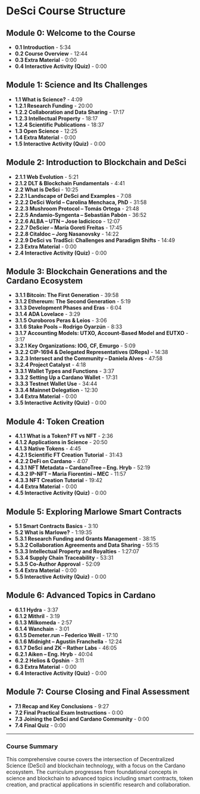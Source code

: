 # DeSci Course Structure

## Module 0: Welcome to the Course
- **0.1 Introduction** - 5:34
- **0.2 Course Overview** - 12:44
- **0.3 Extra Material** - 0:00
- **0.4 Interactive Activity (Quiz)** - 0:00

## Module 1: Science and Its Challenges
- **1.1 What is Science?** - 4:09
- **1.2.1 Research Funding** - 20:00
- **1.2.2 Collaboration and Data Sharing** - 17:17
- **1.2.3 Intellectual Property** - 18:17
- **1.2.4 Scientific Publications** - 18:37
- **1.3 Open Science** - 12:25
- **1.4 Extra Material** - 0:00
- **1.5 Interactive Activity (Quiz)** - 0:00

## Module 2: Introduction to Blockchain and DeSci
- **2.1.1 Web Evolution** - 5:21
- **2.1.2 DLT & Blockchain Fundamentals** - 4:41
- **2.2 What is DeSci** - 10:25
- **2.2.1 Landscape of DeSci and Examples** - 7:08
- **2.2.2 DeSci World – Carolina Menchaca, PhD** - 31:58
- **2.2.3 Mushroom Protocol – Tomás Ortega** - 21:48
- **2.2.5 Andamio-Syngenta – Sebastián Pabón** - 36:52
- **2.2.6 ALBA – UTN – Jose Iadicicco** - 12:07
- **2.2.7 DeScier – María Goreti Freitas** - 17:45
- **2.2.8 Citaldoc – Jorg Nasanovsky** - 14:22
- **2.2.9 DeSci vs TradSci: Challenges and Paradigm Shifts** - 14:49
- **2.3 Extra Material** - 0:00
- **2.4 Interactive Activity (Quiz)** - 0:00

## Module 3: Blockchain Generations and the Cardano Ecosystem
- **3.1.1 Bitcoin: The First Generation** - 39:58
- **3.1.2 Ethereum: The Second Generation** - 5:19
- **3.1.3 Development Phases and Eras** - 6:04
- **3.1.4 ADA Lovelace** - 3:29
- **3.1.5 Ouroboros Peras & Leios** - 3:06
- **3.1.6 Stake Pools – Rodrigo Oyarzún** - 8:33
- **3.1.7 Accounting Models: UTXO, Account-Based Model and EUTXO** - 3:17
- **3.2.1 Key Organizations: IOG, CF, Emurgo** - 5:09
- **3.2.2 CIP-1694 & Delegated Representatives (DReps)** - 14:38
- **3.2.3 Intersect and the Community – Daniela Alves** - 47:58
- **3.2.4 Project Catalyst** - 4:18
- **3.3.1 Wallet Types and Functions** - 3:37
- **3.3.2 Setting Up a Cardano Wallet** - 17:31
- **3.3.3 Testnet Wallet Use** - 34:44
- **3.3.4 Mainnet Delegation** - 12:30
- **3.4 Extra Material** - 0:00
- **3.5 Interactive Activity (Quiz)** - 0:00

## Module 4: Token Creation
- **4.1.1 What is a Token? FT vs NFT** - 2:36
- **4.1.2 Applications in Science** - 20:50
- **4.1.3 Native Tokens** - 4:45
- **4.2.1 Scientific FT Creation Tutorial** - 31:43
- **4.2.2 DeFi on Cardano** - 4:07
- **4.3.1 NFT Metadata – CardanoTree – Eng. Hryb** - 52:19
- **4.3.2 IP-NFT – Maria Fiorentini – MEC** - 11:57
- **4.3.3 NFT Creation Tutorial** - 19:42
- **4.4 Extra Material** - 0:00
- **4.5 Interactive Activity (Quiz)** - 0:00

## Module 5: Exploring Marlowe Smart Contracts
- **5.1 Smart Contracts Basics** - 3:10
- **5.2 What is Marlowe?** - 1:19:35
- **5.3.1 Research Funding and Grants Management** - 38:15
- **5.3.2 Collaboration Agreements and Data Sharing** - 55:15
- **5.3.3 Intellectual Property and Royalties** - 1:27:07
- **5.3.4 Supply Chain Traceability** - 53:31
- **5.3.5 Co-Author Approval** - 52:09
- **5.4 Extra Material** - 0:00
- **5.5 Interactive Activity (Quiz)** - 0:00

## Module 6: Advanced Topics in Cardano
- **6.1.1 Hydra** - 3:37
- **6.1.2 Mithril** - 3:19
- **6.1.3 Milkomeda** - 2:57
- **6.1.4 Wanchain** - 3:01
- **6.1.5 Demeter.run – Federico Weill** - 17:10
- **6.1.6 Midnight – Agustín Franchella** - 12:24
- **6.1.7 DeSci and ZK – Rather Labs** - 46:05
- **6.2.1 Aiken – Eng. Hryb** - 40:04
- **6.2.2 Helios & Opshin** - 3:11
- **6.3 Extra Material** - 0:00
- **6.4 Interactive Activity (Quiz)** - 0:00

## Module 7: Course Closing and Final Assessment
- **7.1 Recap and Key Conclusions** - 9:27
- **7.2 Final Practical Exam Instructions** - 0:00
- **7.3 Joining the DeSci and Cardano Community** - 0:00
- **7.4 Final Quiz** - 0:00

---

### Course Summary
This comprehensive course covers the intersection of Decentralized Science (DeSci) and blockchain technology, with a focus on the Cardano ecosystem. The curriculum progresses from foundational concepts in science and blockchain to advanced topics including smart contracts, token creation, and practical applications in scientific research and collaboration.
